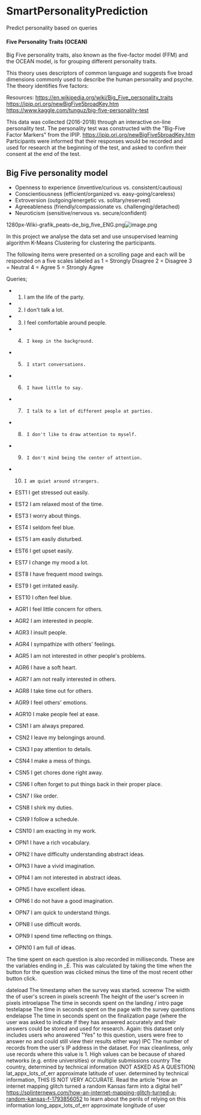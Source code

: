 # SmartPersonalityPrediction
Predict personality based on queries

#### Five Personality Traits (OCEAN)
Big Five personality traits, also known as the five-factor model (FFM) and the OCEAN model, is for grouping different personality traits.

This theory uses descriptors of common language and suggests five broad dimensions commonly used to describe the human personality and psyche. The theory identifies five factors:


Resources:
https://en.wikipedia.org/wiki/Big_Five_personality_traits
https://ipip.ori.org/newBigFive5broadKey.htm
https://www.kaggle.com/tunguz/big-five-personality-test


This data was collected (2016-2018) through an interactive on-line personality test.
The personality test was constructed with the "Big-Five Factor Markers" from the IPIP. https://ipip.ori.org/newBigFive5broadKey.htm
Participants were informed that their responses would be recorded and used for research at the beginning of the test, and asked to confirm their consent at the end of the test.

## Big Five personality model

* Openness to experience (inventive/curious vs. consistent/cautious)
* Conscientiousness (efficient/organized vs. easy-going/careless)
* Extroversion (outgoing/energetic vs. solitary/reserved)
* Agreeableness (friendly/compassionate vs. challenging/detached)
* Neuroticism (sensitive/nervous vs. secure/confident)

1280px-Wiki-grafik_peats-de_big_five_ENG.png![image.png](attachment:image.png)

In this project we analyse the data set and use unsupervised learning algorithm K-Means Clustering for clustering the participants.

The following items were presented on a scrolling page and each will be responded on a five scales labeled as
1 = Strongly Disagree
2 = Disagree
3 = Neutral
4 = Agree
5 = Strongly Agree

Queries;

* 1.  	I am the life of the party.
* 2.    I don't talk a lot.
* 3.    I feel comfortable around people.
* 4.	  I keep in the background.
* 5.	  I start conversations.
* 6.	  I have little to say.
* 7.	  I talk to a lot of different people at parties.
* 8.	  I don't like to draw attention to myself.
* 9.	  I don't mind being the center of attention.
* 10.	  I am quiet around strangers.

* EST1	I get stressed out easily.
* EST2	I am relaxed most of the time.
* EST3	I worry about things.
* EST4	I seldom feel blue.
* EST5	I am easily disturbed.
* EST6	I get upset easily.
* EST7	I change my mood a lot.
* EST8	I have frequent mood swings.
* EST9	I get irritated easily.
* EST10	I often feel blue.

* AGR1	I feel little concern for others.
* AGR2	I am interested in people.
* AGR3	I insult people.
* AGR4	I sympathize with others' feelings.
* AGR5	I am not interested in other people's problems.
* AGR6	I have a soft heart.
* AGR7	I am not really interested in others.
* AGR8	I take time out for others.
* AGR9	I feel others' emotions.
* AGR10	I make people feel at ease.

* CSN1	I am always prepared.
* CSN2	I leave my belongings around.
* CSN3	I pay attention to details.
* CSN4	I make a mess of things.
* CSN5	I get chores done right away.
* CSN6	I often forget to put things back in their proper place.
* CSN7	I like order.
* CSN8	I shirk my duties.
* CSN9	I follow a schedule.
* CSN10	I am exacting in my work.

* OPN1	I have a rich vocabulary.
* OPN2	I have difficulty understanding abstract ideas.
* OPN3	I have a vivid imagination.
* OPN4	I am not interested in abstract ideas.
* OPN5	I have excellent ideas.
* OPN6	I do not have a good imagination.
* OPN7	I am quick to understand things.
* OPN8	I use difficult words.
* OPN9	I spend time reflecting on things.
* OPN10	I am full of ideas.

The time spent on each question is also recorded in milliseconds. These are the variables ending in _E. This was calculated by taking the time when the button for the question was clicked minus the time of the most recent other button click.

dateload    The timestamp when the survey was started.
screenw     The width the of user's screen in pixels
screenh     The height of the user's screen in pixels
introelapse The time in seconds spent on the landing / intro page
testelapse  The time in seconds spent on the page with the survey questions
endelapse   The time in seconds spent on the finalization page (where the user was asked to indicate if they has answered accurately and their answers could be stored and used for research. Again: this dataset only includes users who answered "Yes" to this question, users were free to answer no and could still view their results either way)
IPC         The number of records from the user's IP address in the dataset. For max cleanliness, only use records where this value is 1. High values can be because of shared networks (e.g. entire universities) or multiple submissions
country     The country, determined by technical information (NOT ASKED AS A QUESTION)
lat_appx_lots_of_err    approximate latitude of user. determined by technical information, THIS IS NOT VERY ACCURATE. Read the article "How an internet mapping glitch turned a random Kansas farm into a digital hell" https://splinternews.com/how-an-internet-mapping-glitch-turned-a-random-kansas-f-1793856052 to learn about the perils of relying on this information
long_appx_lots_of_err   approximate longitude of user
